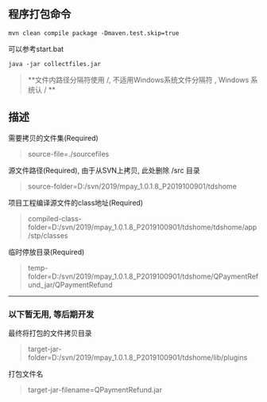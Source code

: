 
## 程序打包命令
```shell script
mvn clean compile package -Dmaven.test.skip=true
```
可以参考start.bat
```shell script
java -jar collectfiles.jar
```


> **文件内路径分隔符使用 /, 不适用Windows系统文件分隔符 \, Windows 系统认 / **

## 描述
需要拷贝的文件集(Required)
> source-file=./sourcefiles

源文件路径(Required), 由于从SVN上拷贝, 此处删除 /src 目录 
> source-folder=D:/svn/2019/mpay_1.0.1.8_P2019100901/tdshome

项目工程编译源文件的class地址(Required)
> compiled-class-folder=D:/svn/2019/mpay_1.0.1.8_P2019100901/tdshome/tdshome/app/stp/classes

临时停放目录(Required)
> temp-folder=D:/svn/2019/mpay_1.0.1.8_P2019100901/tdshome/QPaymentRefund_jar/QPaymentRefund

---
### 以下暂无用, 等后期开发
最终将打包的文件拷贝目录
> target-jar-folder=D:/svn/2019/mpay_1.0.1.8_P2019100901/tdshome/lib/plugins

打包文件名
> target-jar-filename=QPaymentRefund.jar